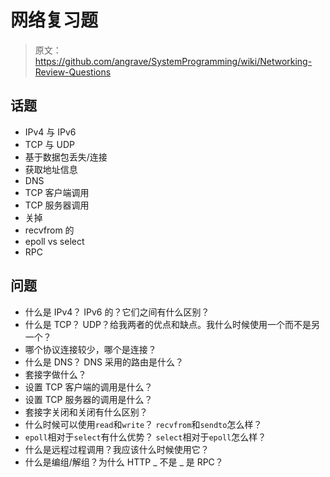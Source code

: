 # 网络复习题

> 原文：<https://github.com/angrave/SystemProgramming/wiki/Networking-Review-Questions>

## 话题

*   IPv4 与 IPv6
*   TCP 与 UDP
*   基于数据包丢失/连接
*   获取地址信息
*   DNS
*   TCP 客户端调用
*   TCP 服务器调用
*   关掉
*   recvfrom 的
*   epoll vs select
*   RPC

## 问题

*   什么是 IPv4？ IPv6 的？它们之间有什么区别？
*   什么是 TCP？ UDP？给我两者的优点和缺点。我什么时候使用一个而不是另一个？
*   哪个协议连接较少，哪个是连接？
*   什么是 DNS？ DNS 采用的路由是什么？
*   套接字做什么？
*   设置 TCP 客户端的调用是什么？
*   设置 TCP 服务器的调用是什么？
*   套接字关闭和关闭有什么区别？
*   什么时候可以使用`read`和`write`？ `recvfrom`和`sendto`怎么样？
*   `epoll`相对于`select`有什么优势？ `select`相对于`epoll`怎么样？
*   什么是远程过程调用？我应该什么时候使用它？
*   什么是编组/解组？为什么 HTTP _ 不是 _ 是 RPC？